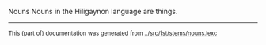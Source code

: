 Nouns
Nouns in the Hiligaynon language are things.


* * *
<small>This (part of) documentation was generated from [../src/fst/stems/nouns.lexc](http://github.com/giellalt/lang-hil/blob/main/../src/fst/stems/nouns.lexc)</small>